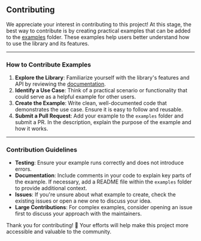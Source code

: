 ## Contributing

We appreciate your interest in contributing to this project! At this stage, the best way to contribute is by creating practical examples that can be added to the [examples](https://github.com/estebanrfp/gdb/tree/main/examples) folder. These examples help users better understand how to use the library and its features.

---

### How to Contribute Examples

1. **Explore the Library**: Familiarize yourself with the library's features and API by reviewing the [documentation](https://github.com/estebanrfp/gdb/wiki/).
2. **Identify a Use Case**: Think of a practical scenario or functionality that could serve as a helpful example for other users.
3. **Create the Example**: Write clean, well-documented code that demonstrates the use case. Ensure it is easy to follow and reusable.
4. **Submit a Pull Request**: Add your example to the `examples` folder and submit a PR. In the description, explain the purpose of the example and how it works.

---

### Contribution Guidelines

- **Testing**: Ensure your example runs correctly and does not introduce errors.
- **Documentation**: Include comments in your code to explain key parts of the example. If necessary, add a README file within the `examples` folder to provide additional context.
- **Issues**: If you're unsure about what example to create, check the existing issues or open a new one to discuss your idea.
- **Large Contributions**: For complex examples, consider opening an issue first to discuss your approach with the maintainers.

Thank you for contributing! 🚀 Your efforts will help make this project more accessible and valuable to the community.
